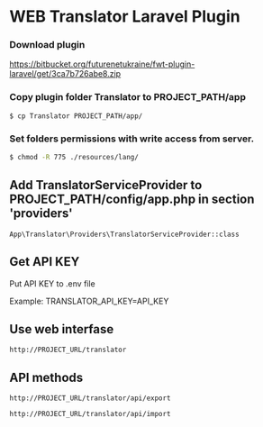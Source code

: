 # WEB Translator Laravel Plugin

### Download plugin
https://bitbucket.org/futurenetukraine/fwt-plugin-laravel/get/3ca7b726abe8.zip

### Copy plugin folder Translator to PROJECT_PATH/app 
```
$ cp Translator PROJECT_PATH/app/
```

### Set folders permissions with write access from server.
```sh
$ chmod -R 775 ./resources/lang/
```

## Add TranslatorServiceProvider to PROJECT_PATH/config/app.php in section 'providers'
```
App\Translator\Providers\TranslatorServiceProvider::class 
```
## Get API KEY
Put API KEY to .env file

Example: TRANSLATOR_API_KEY=API_KEY

## Use web interfase
```	
http://PROJECT_URL/translator
```

## API methods
```	
http://PROJECT_URL/translator/api/export
```
```
http://PROJECT_URL/translator/api/import
```